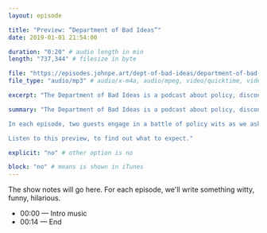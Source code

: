 ```yaml
---
layout: episode

title: "Preview: “Department of Bad Ideas”"
date: 2019-01-01 21:54:00

duration: "0:20" # audio length in min
length: "737,344" # filesize in byte

file: "https://episodes.johnpe.art/dept-of-bad-ideas/department-of-bad-ideas-preview.mp3"
file_type: "audio/mp3" # audio/x-m4a, audio/mpeg, video/quicktime, video/mp4, video/x-m4v, application/pdf, and document/x-epub

excerpt: "The Department of Bad Ideas is a podcast about policy, disconnected from reality. Listen to this preview for what to expect."

summary: "The Department of Bad Ideas is a podcast about policy, disconnected from reality.

In each episode, two guests engage in a battle of policy wits as we ask them to solve real problems in the most unsaleable, impractical and impossible ways. 

Listen to this preview, to find out what to expect."

explicit: "no" # other option is no

block: "no" # means is shown in iTunes
---
```


The show notes will go here. For each episode, we'll write something witty, funny, hilarious.

- 00:00 — Intro music
- 00:14 — End